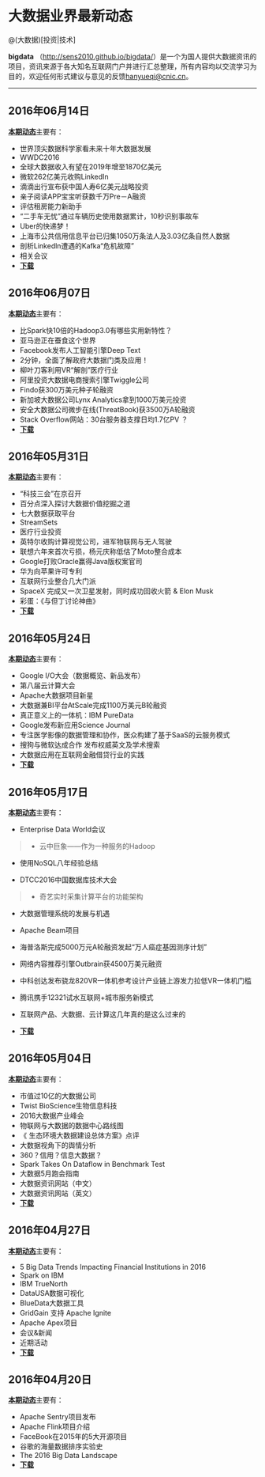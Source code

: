 
# 大数据业界最新动态

@(大数据)[投资|技术]

**bigdata** （<a href="http://sens2010.github.io/bigdata/">http://sens2010.github.io/bigdata/</a>）是一个为国人提供大数据资讯的项目，资讯来源于各大知名互联网门户并进行汇总整理，所有内容均以交流学习为目的，欢迎任何形式建议与意见的反馈<a href="hanyueqi@cnic.cn">hanyueqi@cnic.cn</a>。

----------

## 2016年06月14日
<a href="https://github.com/sens2010/bigdata/blob/master/%E4%B8%9A%E7%95%8C%E5%8A%A8%E6%80%8120160614.pdf">**本期动态**</a>主要有：
- 世界顶尖数据科学家看未来十年大数据发展
- WWDC2016
- 全球大数据收入有望在2019年增至1870亿美元
- 微软262亿美元收购LinkedIn
- 滴滴出行宣布获中国人寿6亿美元战略投资
- 亲子阅读APP宝宝听获数千万Pre－A融资
- 评估租房能力新助手
- “二手车无忧”通过车辆历史使用数据累计，10秒识别事故车
- Uber的快递梦！
- 上海市公共信用信息平台已归集1050万条法人及3.03亿条自然人数据
- 剖析Linkedln遭遇的Kafka“危机故障”
- 相关会议
- <a href="https://github.com/sens2010/bigdata/blob/master/%E4%B8%9A%E7%95%8C%E5%8A%A8%E6%80%8120160614.pdf">**下载**</a>

## 2016年06月07日
<a href="https://github.com/sens2010/bigdata/blob/master/%E4%B8%9A%E7%95%8C%E5%8A%A8%E6%80%8120160607.pdf">**本期动态**</a>主要有：
- 比Spark快10倍的Hadoop3.0有哪些实用新特性？
- 亚马逊正在蚕食这个世界
- Facebook发布人工智能引擎Deep Text
- 2分钟，全面了解政府大数据门类及应用！
- 柳叶刀客利用VR“解剖”医疗行业
- 阿里投资大数据电商搜索引擎Twiggle公司
- Findo获300万美元种子轮融资
- 新加坡大数据公司Lynx Analytics拿到1000万美元投资
- 安全大数据公司微步在线(ThreatBook)获3500万A轮融资
- Stack Overflow网站：30台服务器支撑日均1.7亿PV ？
- <a href="https://github.com/sens2010/bigdata/blob/master/%E4%B8%9A%E7%95%8C%E5%8A%A8%E6%80%8120160607.pdf">**下载**</a>

## 2016年05月31日
<a href="https://github.com/sens2010/bigdata/blob/master/%E4%B8%9A%E7%95%8C%E5%8A%A8%E6%80%8120160531.pdf">**本期动态**</a>主要有：
- “科技三会”在京召开
- 百分点深入探讨大数据价值挖掘之道
- 七大数据获取平台
- StreamSets
- 医疗行业投资
- 英特尔收购计算视觉公司，进军物联网与无人驾驶
- 联想六年来首次亏损，杨元庆称低估了Moto整合成本
- Google打败Oracle赢得Java版权案官司
- 华为向苹果许可专利
- 互联网行业整合几大门派
- SpaceX 完成又一次卫星发射，同时成功回收火箭 & Elon Musk
- 彩蛋：《与但丁讨论神曲》
- <a href="https://github.com/sens2010/bigdata/blob/master/%E4%B8%9A%E7%95%8C%E5%8A%A8%E6%80%8120160531.pdf">**下载**</a>

## 2016年05月24日
<a href="https://github.com/sens2010/bigdata/blob/master/%E4%B8%9A%E7%95%8C%E5%8A%A8%E6%80%8120160524.pdf">**本期动态**</a>主要有：
- Google I/O大会（数据概览、新品发布）
- 第八届云计算大会
- Apache大数据项目新星
- 大数据兼BI平台AtScale完成1100万美元B轮融资
- 真正意义上的一体机：IBM PureData
- Google发布新应用Science Journal
- 专注医学影像的数据管理和协作，医众构建了基于SaaS的云服务模式
- 搜狗与微软达成合作 发布权威英文及学术搜索
- 大数据应用在互联网金融借贷行业的实践
- <a href="https://github.com/sens2010/bigdata/blob/master/%E4%B8%9A%E7%95%8C%E5%8A%A8%E6%80%8120160524.pdf">**下载**</a>

## 2016年05月17日
<a href="https://github.com/sens2010/bigdata/blob/master/%E4%B8%9A%E7%95%8C%E5%8A%A8%E6%80%8120160517.pdf">**本期动态**</a>主要有：
- Enterprise Data World会议

> - 云中巨象——作为一种服务的Hadoop
- 使用NoSQL八年经验总结

- DTCC2016中国数据库技术大会

> - 奇艺实时采集计算平台的功能架构
- 大数据管理系统的发展与机遇

- Apache Beam项目
- 海普洛斯完成5000万元A轮融资发起“万人癌症基因测序计划”
- 网络内容推荐引擎Outbrain获4500万美元融资
- 中科创达发布骁龙820VR一体机参考设计产业链上游发力拉低VR一体机门槛
- 腾讯携手12321试水互联网+城市服务新模式
- 互联网产品、大数据、云计算这几年真的是这么过来的
- <a href="https://github.com/sens2010/bigdata/blob/master/%E4%B8%9A%E7%95%8C%E5%8A%A8%E6%80%8120160517.pdf">**下载**</a>

## 2016年05月04日
<a href="https://github.com/sens2010/bigdata/blob/master/%E4%B8%9A%E7%95%8C%E5%8A%A8%E6%80%8120160504.pdf">**本期动态**</a>主要有：
- 市值过10亿的大数据公司
- Twist BioScience生物信息科技
- 2016大数据产业峰会
- 物联网与大数据的数据中心路线图
- 《 生态环境大数据建设总体方案》点评
- 大数据视角下的舆情分析
- 360？信用？信息大数据？
- Spark Takes On Dataflow in Benchmark Test
- 大数据5月跑会指南
- 大数据资讯网站（中文）
- 大数据资讯网站（英文）
- <a href="https://github.com/sens2010/bigdata/blob/master/%E4%B8%9A%E7%95%8C%E5%8A%A8%E6%80%8120160504.pdf">**下载**</a>

## 2016年04月27日
<a href="https://github.com/sens2010/bigdata/blob/master/%E4%B8%9A%E7%95%8C%E5%8A%A8%E6%80%8120160427.pdf">**本期动态**</a>主要有：
- 5 Big Data Trends Impacting Financial Institutions in 2016
- Spark on IBM
- IBM TrueNorth
- DataUSA数据可视化
- BlueData大数据工具
- GridGain 支持 Apache Ignite
- Apache Apex项目
- 会议&新闻
- 近期活动
- <a href="https://github.com/sens2010/bigdata/blob/master/%E4%B8%9A%E7%95%8C%E5%8A%A8%E6%80%8120160427.pdf">**下载**</a>

## 2016年04月20日
<a href="https://github.com/sens2010/bigdata/blob/master/%E4%B8%9A%E7%95%8C%E5%8A%A8%E6%80%8120160420.pdf">**本期动态**</a>主要有：
- Apache Sentry项目发布
- Apache Flink项目介绍
- FaceBook在2015年的5大开源项目
- 谷歌的海量数据排序实验史
- The 2016 Big Data Landscape
- <a href="https://github.com/sens2010/bigdata/blob/master/%E4%B8%9A%E7%95%8C%E5%8A%A8%E6%80%8120160420.pdf">**下载**</a>
